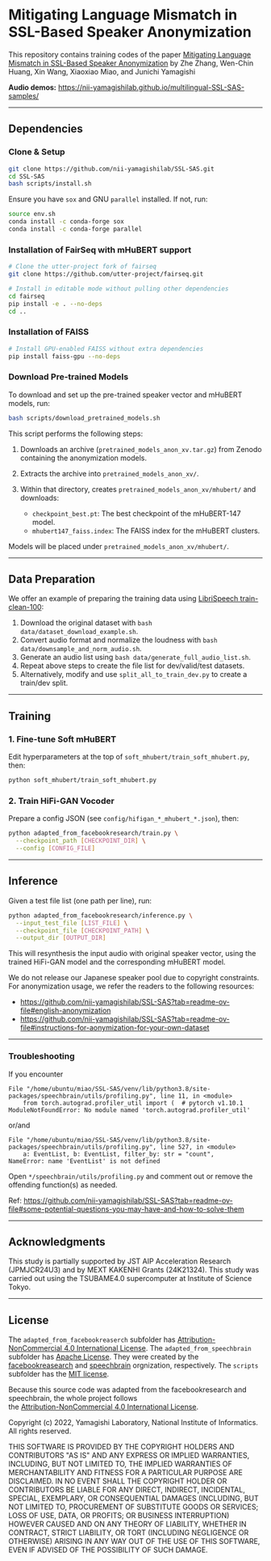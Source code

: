 # Mitigating Language Mismatch in SSL-Based Speaker Anonymization
This repository contains training codes of the paper
[Mitigating Language Mismatch in SSL-Based Speaker Anonymization]()
by Zhe Zhang, Wen-Chin Huang, Xin Wang, Xiaoxiao Miao, and Junichi Yamagishi

**Audio demos:** https://nii-yamagishilab.github.io/multilingual-SSL-SAS-samples/

---

## Dependencies

### Clone & Setup

```bash
git clone https://github.com/nii-yamagishilab/SSL-SAS.git
cd SSL-SAS
bash scripts/install.sh
```

Ensure you have `sox` and GNU `parallel` installed. If not, run:

```bash
source env.sh
conda install -c conda-forge sox
conda install -c conda-forge parallel
```

### Installation of FairSeq with mHuBERT support

```bash
# Clone the utter-project fork of fairseq
git clone https://github.com/utter-project/fairseq.git

# Install in editable mode without pulling other dependencies
cd fairseq
pip install -e . --no-deps
cd ..
```

### Installation of FAISS

```bash
# Install GPU-enabled FAISS without extra dependencies
pip install faiss-gpu --no-deps
```

### Download Pre-trained Models

To download and set up the pre-trained speaker vector and mHuBERT models, run:

```bash
bash scripts/download_pretrained_models.sh
```

This script performs the following steps:

1. Downloads an archive (`pretrained_models_anon_xv.tar.gz`) from Zenodo containing the anonymization models.
2. Extracts the archive into `pretrained_models_anon_xv/`.
3. Within that directory, creates `pretrained_models_anon_xv/mhubert/` and downloads:

   * `checkpoint_best.pt`: The best checkpoint of the mHuBERT-147 model.
   * `mhubert147_faiss.index`: The FAISS index for the mHuBERT clusters.

Models will be placed under `pretrained_models_anon_xv/mhubert/`.

---

## Data Preparation

We offer an example of preparing the training data using [LibriSpeech train-clean-100](https://www.openslr.org/12):
1. Download the original dataset with `bash data/dataset_download_example.sh`.
2. Convert audio format and normalize the loudness with `bash data/downsample_and_norm_audio.sh`.
3. Generate an audio list using `bash data/generate_full_audio_list.sh`.
4. Repeat above steps to create the file list for dev/valid/test datasets.
5. Alternatively, modify and use `split_all_to_train_dev.py` to create a train/dev split.

---

## Training

### 1. Fine-tune Soft mHuBERT

Edit hyperparameters at the top of `soft_mhubert/train_soft_mhubert.py`, then:

```bash
python soft_mhubert/train_soft_mhubert.py
```

### 2. Train HiFi-GAN Vocoder

Prepare a config JSON (see `config/hifigan_*_mhubert_*.json`), then:

```bash
python adapted_from_facebookresearch/train.py \
  --checkpoint_path [CHECKPOINT_DIR] \
  --config [CONFIG_FILE]
```

---

## Inference

Given a test file list (one path per line), run:

```bash
python adapted_from_facebookresearch/inference.py \
  --input_test_file [LIST_FILE] \
  --checkpoint_file [CHECKPOINT_PATH] \
  --output_dir [OUTPUT_DIR]
```
This will resynthesis the input audio with original speaker vector, using the trained HiFi-GAN model and the corresponding mHuBERT model.

We do not release our Japanese speaker pool due to copyright constraints.
For anonymization usage, we refer the readers to the following resources:
- https://github.com/nii-yamagishilab/SSL-SAS?tab=readme-ov-file#english-anonymization
- https://github.com/nii-yamagishilab/SSL-SAS?tab=readme-ov-file#instructions-for-aonymization-for-your-own-dataset

---

### Troubleshooting

If you encounter

```
File "/home/ubuntu/miao/SSL-SAS/venv/lib/python3.8/site-packages/speechbrain/utils/profiling.py", line 11, in <module>
    from torch.autograd.profiler_util import (  # pytorch v1.10.1
ModuleNotFoundError: No module named 'torch.autograd.profiler_util'
```
or/and
```
File "/home/ubuntu/miao/SSL-SAS/venv/lib/python3.8/site-packages/speechbrain/utils/profiling.py", line 527, in <module>
    a: EventList, b: EventList, filter_by: str = "count",
NameError: name 'EventList' is not defined
```

Open `*/speechbrain/utils/profiling.py` and comment out or remove the offending function(s) as needed.

Ref: https://github.com/nii-yamagishilab/SSL-SAS?tab=readme-ov-file#some-potential-questions-you-may-have-and-how-to-solve-them

---

## Acknowledgments
This study is partially supported by JST AIP Acceleration Research (JPMJCR24U3) and by MEXT KAKENHI Grants (24K21324). This study was carried out using the TSUBAME4.0 supercomputer at Institute of Science Tokyo.

---

## License

The `adapted_from_facebookreaserch` subfolder has [Attribution-NonCommercial 4.0 International License](https://github.com/nii-yamagishilab/SSL-SAS/blob/main/adapted_from_facebookresearch/LICENSE). The `adapted_from_speechbrain` subfolder has [Apache License](https://github.com/nii-yamagishilab/SSL-SAS/blob/main/adapted_from_speechbrain/LICENSE). They were created by the [facebookreasearch](https://github.com/facebookresearch/speech-resynthesis/blob/main) and [speechbrain](https://github.com/speechbrain/speechbrain) orgnization, respectively. The `scripts` subfolder has the [MIT license](https://github.com/nii-yamagishilab/SSL-SAS/blob/main/scripts/LICENSE).

Because this source code was adapted from the facebookresearch and speechbrain, the whole project follows  
the [Attribution-NonCommercial 4.0 International License](https://github.com/nii-yamagishilab/SSL-SAS/blob/main/adapted_from_facebookresearch/LICENSE).

Copyright (c) 2022, Yamagishi Laboratory, National Institute of Informatics.
All rights reserved.

THIS SOFTWARE IS PROVIDED BY THE COPYRIGHT HOLDERS AND CONTRIBUTORS "AS IS" AND ANY EXPRESS OR IMPLIED WARRANTIES, INCLUDING, BUT NOT LIMITED TO, THE IMPLIED WARRANTIES OF MERCHANTABILITY AND FITNESS FOR A PARTICULAR PURPOSE ARE DISCLAIMED. IN NO EVENT SHALL THE COPYRIGHT HOLDER OR CONTRIBUTORS BE LIABLE FOR ANY DIRECT, INDIRECT, INCIDENTAL, SPECIAL, EXEMPLARY, OR CONSEQUENTIAL DAMAGES (INCLUDING, BUT NOT LIMITED TO, PROCUREMENT OF SUBSTITUTE GOODS OR SERVICES; LOSS OF USE, DATA, OR PROFITS; OR BUSINESS INTERRUPTION) HOWEVER CAUSED AND ON ANY THEORY OF LIABILITY, WHETHER IN CONTRACT, STRICT LIABILITY, OR TORT (INCLUDING NEGLIGENCE OR OTHERWISE) ARISING IN ANY WAY OUT OF THE USE OF THIS SOFTWARE, EVEN IF ADVISED OF THE POSSIBILITY OF SUCH DAMAGE.

